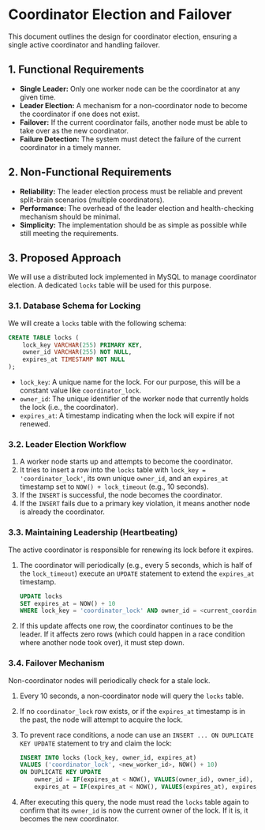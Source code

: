 # Coordinator Election and Failover

This document outlines the design for coordinator election, ensuring a single active coordinator and handling failover.

## 1. Functional Requirements

*   **Single Leader:** Only one worker node can be the coordinator at any given time.
*   **Leader Election:** A mechanism for a non-coordinator node to become the coordinator if one does not exist.
*   **Failover:** If the current coordinator fails, another node must be able to take over as the new coordinator.
*   **Failure Detection:** The system must detect the failure of the current coordinator in a timely manner.

## 2. Non-Functional Requirements

*   **Reliability:** The leader election process must be reliable and prevent split-brain scenarios (multiple coordinators).
*   **Performance:** The overhead of the leader election and health-checking mechanism should be minimal.
*   **Simplicity:** The implementation should be as simple as possible while still meeting the requirements.

## 3. Proposed Approach

We will use a distributed lock implemented in MySQL to manage coordinator election. A dedicated `locks` table will be used for this purpose.

### 3.1. Database Schema for Locking

We will create a `locks` table with the following schema:

```sql
CREATE TABLE locks (
    lock_key VARCHAR(255) PRIMARY KEY,
    owner_id VARCHAR(255) NOT NULL,
    expires_at TIMESTAMP NOT NULL
);
```

*   `lock_key`: A unique name for the lock. For our purpose, this will be a constant value like `coordinator_lock`.
*   `owner_id`: The unique identifier of the worker node that currently holds the lock (i.e., the coordinator).
*   `expires_at`: A timestamp indicating when the lock will expire if not renewed.

### 3.2. Leader Election Workflow

1.  A worker node starts up and attempts to become the coordinator.
2.  It tries to insert a row into the `locks` table with `lock_key = 'coordinator_lock'`, its own unique `owner_id`, and an `expires_at` timestamp set to `NOW() + lock_timeout` (e.g., 10 seconds).
3.  If the `INSERT` is successful, the node becomes the coordinator.
4.  If the `INSERT` fails due to a primary key violation, it means another node is already the coordinator.

### 3.3. Maintaining Leadership (Heartbeating)

The active coordinator is responsible for renewing its lock before it expires.

1.  The coordinator will periodically (e.g., every 5 seconds, which is half of the `lock_timeout`) execute an `UPDATE` statement to extend the `expires_at` timestamp.

    ```sql
    UPDATE locks
    SET expires_at = NOW() + 10
    WHERE lock_key = 'coordinator_lock' AND owner_id = <current_coordinator_id>;
    ```

2.  If this update affects one row, the coordinator continues to be the leader. If it affects zero rows (which could happen in a race condition where another node took over), it must step down.

### 3.4. Failover Mechanism

Non-coordinator nodes will periodically check for a stale lock.

1.  Every 10 seconds, a non-coordinator node will query the `locks` table.
2.  If no `coordinator_lock` row exists, or if the `expires_at` timestamp is in the past, the node will attempt to acquire the lock.
3.  To prevent race conditions, a node can use an `INSERT ... ON DUPLICATE KEY UPDATE` statement to try and claim the lock:

    ```sql
    INSERT INTO locks (lock_key, owner_id, expires_at)
    VALUES ('coordinator_lock', <new_worker_id>, NOW() + 10)
    ON DUPLICATE KEY UPDATE
        owner_id = IF(expires_at < NOW(), VALUES(owner_id), owner_id),
        expires_at = IF(expires_at < NOW(), VALUES(expires_at), expires_at);
    ```
4.  After executing this query, the node must read the `locks` table again to confirm that its `owner_id` is now the current owner of the lock. If it is, it becomes the new coordinator.
